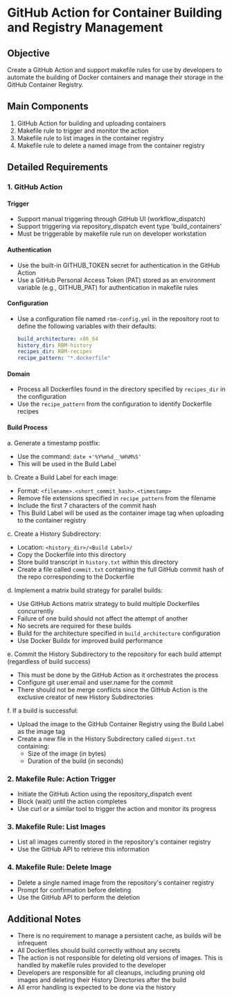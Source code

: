 # GitHub Action for Container Building and Registry Management

## Objective
Create a GitHub Action and support makefile rules for use by developers to automate the building of Docker containers and manage their storage in the GitHub Container Registry.

## Main Components
1. GitHub Action for building and uploading containers
2. Makefile rule to trigger and monitor the action
3. Makefile rule to list images in the container registry
4. Makefile rule to delete a named image from the container registry

## Detailed Requirements

### 1. GitHub Action

#### Trigger
- Support manual triggering through GitHub UI (workflow_dispatch)
- Support triggering via repository_dispatch event type 'build_containers'
- Must be triggerable by makefile rule run on developer workstation

#### Authentication
- Use the built-in GITHUB_TOKEN secret for authentication in the GitHub Action
- Use a GitHub Personal Access Token (PAT) stored as an environment variable (e.g., GITHUB_PAT) for authentication in makefile rules

#### Configuration
- Use a configuration file named `rbm-config.yml` in the repository root to define the following variables with their defaults:
  ```yaml
  build_architecture: x86_64
  history_dir: RBM-history
  recipes_dir: RBM-recipes
  recipe_pattern: "*.dockerfile"
  ```

#### Domain
- Process all Dockerfiles found in the directory specified by `recipes_dir` in the configuration
- Use the `recipe_pattern` from the configuration to identify Dockerfile recipes

#### Build Process
a. Generate a timestamp postfix:
   - Use the command: `date +'%Y%m%d__%H%M%S'`
   - This will be used in the Build Label

b. Create a Build Label for each image:
   - Format: `<filename>.<short_commit_hash>.<timestamp>`
   - Remove file extensions specified in `recipe_pattern` from the filename
   - Include the first 7 characters of the commit hash
   - This Build Label will be used as the container image tag when uploading to the container registry

c. Create a History Subdirectory:
   - Location: `<history_dir>/<Build Label>/`
   - Copy the Dockerfile into this directory
   - Store build transcript in `history.txt` within this directory
   - Create a file called `commit.txt` containing the full GitHub commit hash of the repo corresponding to the Dockerfile

d. Implement a matrix build strategy for parallel builds:
   - Use GitHub Actions matrix strategy to build multiple Dockerfiles concurrently
   - Failure of one build should not affect the attempt of another
   - No secrets are required for these builds
   - Build for the architecture specified in `build_architecture` configuration
   - Use Docker Buildx for improved build performance

e. Commit the History Subdirectory to the repository for each build attempt (regardless of build success)
   - This must be done by the GitHub Action as it orchestrates the process
   - Configure git user.email and user.name for the commit
   - There should not be merge conflicts since the GitHub Action is the exclusive creator of new History Subdirectories

f. If a build is successful:
   - Upload the image to the GitHub Container Registry using the Build Label as the image tag
   - Create a new file in the History Subdirectory called `digest.txt` containing:
     * Size of the image (in bytes)
     * Duration of the build (in seconds)

### 2. Makefile Rule: Action Trigger
- Initiate the GitHub Action using the repository_dispatch event
- Block (wait) until the action completes
- Use curl or a similar tool to trigger the action and monitor its progress

### 3. Makefile Rule: List Images
- List all images currently stored in the repository's container registry
- Use the GitHub API to retrieve this information

### 4. Makefile Rule: Delete Image
- Delete a single named image from the repository's container registry
- Prompt for confirmation before deleting
- Use the GitHub API to perform the deletion

## Additional Notes
- There is no requirement to manage a persistent cache, as builds will be infrequent
- All Dockerfiles should build correctly without any secrets
- The action is not responsible for deleting old versions of images. This is handled by makefile rules provided to the developer
- Developers are responsible for all cleanups, including pruning old images and deleting their History Directories after the build
- All error handling is expected to be done via the history
